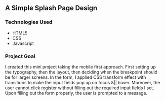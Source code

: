## A Simple Splash Page Design 

### Technologies Used
<ul>
<li>HTML5</li>
<li>CSS</li>
<li>Javascript</li>
</ul>

### Project Goal
I created this mini project taking the mobile first approach. First setting up the typography, then the layout, then deciding when the breakpoint should be for larger screens. In the form, I applied CSS transform effect with transitions to make the input fields pop up on focus &|| hover. Moreover, the user cannot click register without filling out the required input fields I set. Upon filling out the form properly, the user is prompted to a message. 